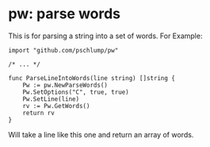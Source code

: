 pw: parse words
===============

This is for parsing a string into a  set of words.  For Example:

	import "github.com/pschlump/pw"

	/* ... */

	func ParseLineIntoWords(line string) []string {
		Pw := pw.NewParseWords()
		Pw.SetOptions("C", true, true)
		Pw.SetLine(line)
		rv := Pw.GetWords()
		return rv
	}

Will take a line like this one and return an array of words.


